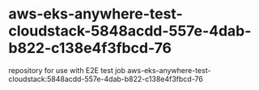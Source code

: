 # aws-eks-anywhere-test-cloudstack-5848acdd-557e-4dab-b822-c138e4f3fbcd-76
repository for use with E2E test job aws-eks-anywhere-test-cloudstack:5848acdd-557e-4dab-b822-c138e4f3fbcd-76
